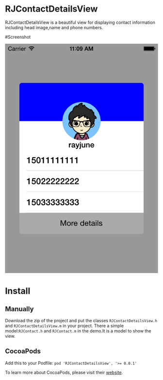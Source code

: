 RJContactDetailsView
====================

RJContactDetailsView is a beautiful view for displaying contact information including head image,name and phone numbers.

#Screenshot

![Resize icon](https://raw.githubusercontent.com/wuleijun/RJContactDetailsView/master/screenshot.png)

# Install

## Manually
Download the zip of the project and put the classes `RJContactDetailsView.h` and `RJContactDetailsView.m` in your project. There a simple model:`RJContact.h` and `RJContact.m` in the demo.It is a model to show the view.

## CocoaPods
Add this to your Podfile: ```pod 'RJContactDetailsView', '>= 0.0.1'```

To learn more about CocoaPods, please visit their [website](http://cocoapods.org).
